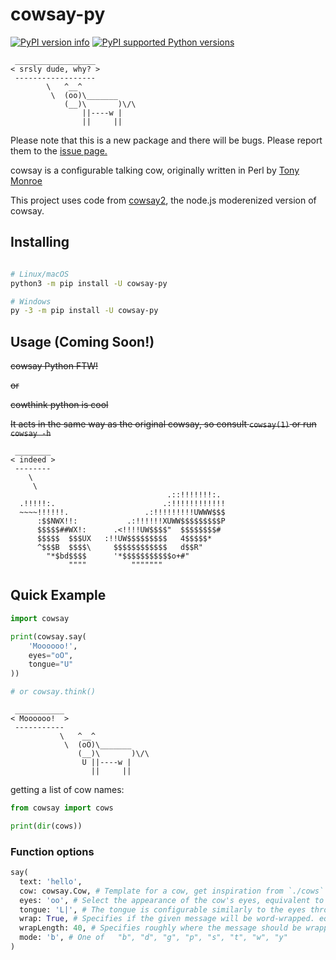 cowsay-py
=========


[![PyPI version info](https://img.shields.io/pypi/v/cowsay-py.svg)](https://pypi.python.org/pypi/cowsay-py)
[![PyPI supported Python versions](https://img.shields.io/pypi/pyversions/cowsay-py.svg)](https://pypi.python.org/pypi/cowsay-py)

````
 __________________
< srsly dude, why? >
 ------------------
        \   ^__^
         \  (oo)\_______
            (__)\       )\/\
                ||----w |
                ||     ||
````

Please note that this is a new package and there will be bugs. Please report them to the [issue page.](https://github.com/Ovlic/cowsay_py/issues)

cowsay is a configurable talking cow, originally written in Perl by [Tony Monroe](https://github.com/tnalpgge/rank-amateur-cowsay)

This project uses code from [cowsay2](https://github.com/johnnysprinkles/cowsay), the node.js moderenized version of cowsay.


Installing
----------

```sh

# Linux/macOS
python3 -m pip install -U cowsay-py

# Windows
py -3 -m pip install -U cowsay-py
```

Usage (Coming Soon!)
-----

~~cowsay Python FTW!~~

~~or~~

~~cowthink python is cool~~


~~It acts in the same way as the original cowsay, so consult `cowsay(1)` or run `cowsay -h`~~

````
 ________
< indeed >
 --------
    \
     \
                                   .::!!!!!!!:.
  .!!!!!:.                        .:!!!!!!!!!!!!
  ~~~~!!!!!!.                 .:!!!!!!!!!UWWW$$$
      :$$NWX!!:           .:!!!!!!XUWW$$$$$$$$$P
      $$$$$##WX!:      .<!!!!UW$$$$"  $$$$$$$$#
      $$$$$  $$$UX   :!!UW$$$$$$$$$   4$$$$$*
      ^$$$B  $$$$\     $$$$$$$$$$$$   d$$R"
        "*$bd$$$$      '*$$$$$$$$$$$o+#"
             """"          """""""
````

Quick Example
-------------

```py
import cowsay

print(cowsay.say(
    'Moooooo!',
    eyes="oO",
    tongue="U"
))

# or cowsay.think()
```
````
 ___________
< Moooooo!  >
 -----------
           \   ^__^
            \  (oO)\_______
               (__)\       )\/\
                U ||----w |
                  ||     ||
````

getting a list of cow names:
```py
from cowsay import cows

print(dir(cows))
```

### Function options

```py
say(
  text: 'hello',
  cow: cowsay.Cow, # Template for a cow, get inspiration from `./cows`
  eyes: 'oo', # Select the appearance of the cow's eyes, equivalent to cowsay -e
  tongue: 'L|', # The tongue is configurable similarly to the eyes through -T and tongue_string, equivalent to cowsay -T
  wrap: True, # Specifies if the given message will be word-wrapped. equivalent to cowsay -n
  wrapLength: 40, # Specifies roughly where the message should be wrapped. equivalent to cowsay -W
  mode: 'b', # One of 	"b", "d", "g", "p", "s", "t", "w", "y"
)
```
